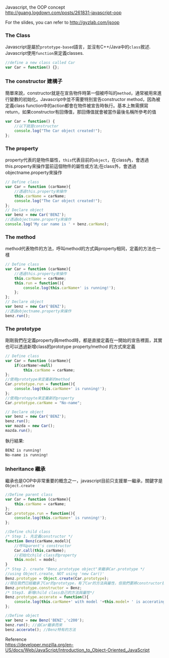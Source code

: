 Javascript, the OOP concept  
http://guang.logdown.com/posts/261831-javascript-oop  

For the slides, you can refer to http://gyzlab.com/jsoop


### The Class  
Javascript是屬於`prototype-based`語言，並沒有C++/Java中的`class`敘述. Javascript使用`function`來定義classes.  
```javascript
//define a new class called Car
var Car = function() {}; 
```  
### The constructor 建構子  
簡單來說，constructor就是在宣告物件時第一個被呼叫的`method`，通常被用來進行變數的初始化。Javascript中並不需要特別宣告constructor method，因為被定義class function中的action都會在物件被宣告時執行。基本上無需撰寫return，如果constructor有回傳值，那回傳值就會被當作最後名稱所參考的值  
```javascript
var Car = function() {  
    //以下就是constructor  
    console.log("The Car object created!");  
};  
```  
### The property    
property代表的是物件屬性，`this`代表目前的`object`，在class內，會透過this.property來操作當前這個物件的屬性或方法;在class外，會透過objectname.property來操作  
```javascript
// Define class
var Car = function (carName){  
    //透過this.property來操作 
    this.carName = carName;  
    console.log("The Car object created!");  
};  
// Declare object  
var benz = new Car('BENZ');  
//透過objectname.property來操作
console.log('My car name is ' + benz.carName);
```  
### The method  
method代表物件的方法，呼叫method的方式與property相同，定義的方法也一樣  
```javascript  
// Define class
var Car = function (carName){  
    //透過this.property來操作 
    this.carName = carName;
    this.run = function(){  
        console.log(this.carName+' is running!');
    };
};  
// Declare object  
var benz = new Car('BENZ');  
//透過objectname.property來操作
benz.run();  
```  
### The prototype  
剛剛我們在定義property與method時，都是直接定義在一開始的宣告裡面，其實也可以透過新增class的prototype property/method 的方式來定義  
```javascript  
// Define class
var Car = function (carName){  
    if(carName!=null)  
        this.carName = carName;  
};  
//使用prototype來定義新的method
Car.prototype.run = function(){  
    console.log(this.carName+' is running!');
};  
//使用protopyte來定義新的property
Car.prototype.carName = "No-name";

// Declare object  
var benz = new Car('BENZ');  
benz.run();  
var mazda = new Car();  
mazda.run();  
```  
執行結果:  
```sh
BENZ is running!  
No-name is running!  
```  

### Inheritance 繼承  
繼承也是OOP中非常重要的概念之一，javascript目前只支援單一繼承，關鍵字是`Object.create`  
```javascript
//Define parent class  
var Car = function (carName){  
    this.carName = carName;  
};  
Car.prototype.run = function(){  
    console.log(this.carName+' is running!');
};  

//Define child class  
/* Step 1. 先定義constructor */  
function Benz(carName,model){  
    //呼叫parent's constructor  
    Car.call(this,carName);
    //初始化child class的property  
    this.model = model;  
}  
/* Step 2. create "Benz.prototype object"來繼承Car.prototype */  
//using Object.create, NOT using 'new Car()'  
Benz.prototype = Object.create(Car.prototype);  
//現在我們已經繼承了Car的prototype，有了Car的方法與屬性，但我們要將constructor指向child class  
Benz.prototype.constructor = Benz;  
/* Step3. 新增child class自己的方法與屬性*/  
Benz.prototype.accerate = function(){  
    console.log(this.carName+' with model '+this.model+ ' is accerating!');  
};

//Define object  
var benz = new Benz('BENZ','c200');  
benz.run(); //由Car繼承而來
benz.accerate(); //Benz特有的方法  
```  

Reference  
https://developer.mozilla.org/en-US/docs/Web/JavaScript/Introduction_to_Object-Oriented_JavaScript  

